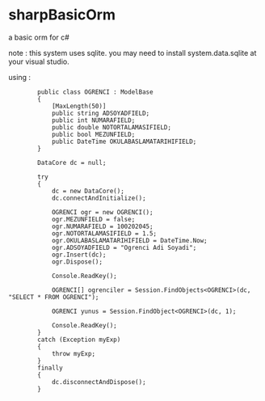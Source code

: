 sharpBasicOrm
=============

a basic orm for c#

note : this system uses sqlite. you may need to install system.data.sqlite at your visual studio.

using : 

			public class OGRENCI : ModelBase
    		{
        		[MaxLength(50)]
        		public string ADSOYADFIELD;
        		public int NUMARAFIELD;
        		public double NOTORTALAMASIFIELD;
        		public bool MEZUNFIELD;
        		public DateTime OKULABASLAMATARIHIFIELD;
    		}

            DataCore dc = null;

            try
            {
                dc = new DataCore();
                dc.connectAndInitialize();

                OGRENCI ogr = new OGRENCI();
                ogr.MEZUNFIELD = false;
                ogr.NUMARAFIELD = 100202045;
                ogr.NOTORTALAMASIFIELD = 1.5;
                ogr.OKULABASLAMATARIHIFIELD = DateTime.Now;
                ogr.ADSOYADFIELD = "Ogrenci Adi Soyadi";
                ogr.Insert(dc);
                ogr.Dispose();
                
                Console.ReadKey();

                OGRENCI[] ogrenciler = Session.FindObjects<OGRENCI>(dc, "SELECT * FROM OGRENCI");

                OGRENCI yunus = Session.FindObject<OGRENCI>(dc, 1);

                Console.ReadKey();
            }
            catch (Exception myExp)
            {
                throw myExp;
            }
            finally
            {
                dc.disconnectAndDispose();
            }



